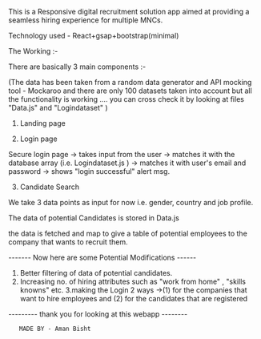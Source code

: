 This is a Responsive digital recruitment solution app aimed
at providing a seamless hiring experience for multiple MNCs.

Technology used - 
React+gsap+bootstrap(minimal)

The Working :-

There are basically 3 main components :-

(The data has been taken from a random data generator and API mocking tool - Mockaroo and there are only 100 datasets taken into account but all the functionality is working .... you can cross check it by looking at files "Data.js" and "Logindataset" )
1. Landing page 

2. Login page 
    
Secure login page -> takes input from the user -> matches it with the database array (i.e. Logindataset.js ) -> matches it with user's email and password -> shows "login successful" alert msg.

3. Candidate Search 

We take 3 data points as input for now i.e. gender, country and job profile.

The data of potential Candidates is stored in Data.js 

the data is fetched and map to give a table of potential employees to the company that wants to recruit them. 

------- Now here are some Potential Modifications ------

1. Better filtering of data of potential candidates.
2. Increasing no. of hiring attributes such as "work from home" , "skills knowns" etc.
3.making the Login 2 ways ->(1) for the companies that want to hire employees and (2) for the candidates that are registered

--------- thank you for looking at this webapp --------

       MADE BY - Aman Bisht